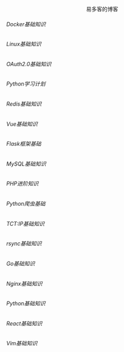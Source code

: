 <center>易多客的博客</center>

###### Docker基础知识
###### Linux基础知识
###### OAuth2.0基础知识
###### Python学习计划
###### Redis基础知识
###### Vue基础知识
###### Flask框架基础
###### MySQL基础知识
###### PHP进阶知识
###### Python爬虫基础
###### TCT:IP基础知识
###### rsync基础知识
###### Go基础知识
###### Nginx基础知识
###### Python基础知识
###### React基础知识
###### Vim基础知识